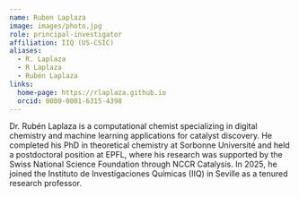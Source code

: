 ```yaml
---
name: Ruben Laplaza
image: images/photo.jpg
role: principal-investigator
affiliation: IIQ (US-CSIC)
aliases:
  - R. Laplaza
  - R Laplaza
  - Rubén Laplaza
links:
  home-page: https://rlaplaza.github.io
  orcid: 0000-0001-6315-4398
---
```


Dr. Rubén Laplaza is a computational chemist specializing in digital chemistry and machine learning applications for catalyst discovery. He completed his PhD in theoretical chemistry at Sorbonne Université and held a postdoctoral position at EPFL, where his research was supported by the Swiss National Science Foundation through NCCR Catalysis. In 2025, he joined the Instituto de Investigaciones Químicas (IIQ) in Seville as a tenured research professor.

